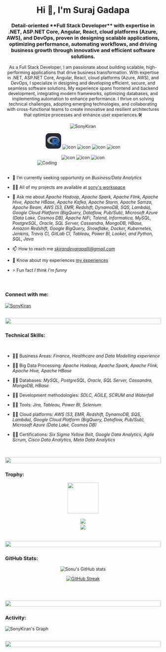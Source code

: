 <h1 align="center">Hi 👋, I'm Suraj Gadapa </h1>
<h3 align="center">Detail-oriented **Full Stack Developer** with expertise in .NET, ASP.NET Core, Angular, React, cloud platforms (Azure, AWS), and DevOps, proven in designing scalable applications, optimizing performance, automating workflows, and driving business growth through innovative and efficient software solutions. </h3>
<p align="center">As a Full Stack Developer, I am passionate about building scalable, high-performing applications that drive business transformation. With expertise in .NET, ASP.NET Core, Angular, React, cloud platforms (Azure, AWS), and DevOps, I specialize in designing and developing efficient, secure, and seamless software solutions. My experience spans frontend and backend development, integrating modern frameworks, optimizing databases, and implementing automation to enhance performance. I thrive on solving technical challenges, adopting emerging technologies, and collaborating with cross-functional teams to create innovative and resilient architectures that optimize processes and enhance user experiences.🛠️</p>
<p align="center"> 
 <img src="https://komarev.com/ghpvc/?username=SonyKiran&label=Profile%20views&color=0e75b6&style=flat" alt="SonyKiran" /> 
<!--  <img src="https://img.shields.io/badge/Languages-Python | Java | PHP | Typescript | Node | React -green.svg" alt="SonyKiran's languages" /> -->
<!--  <img alt="Profile followers" src="https://img.shields.io/github/followers/SonyKiran"> -->
</p>


<div align="center">
  <img src="https://github.com/tandpfun/skill-icons/blob/main/icons/R-Dark.svg" alt="icon" width="50" height="50" />
  <img src="https://cdnl.tblsft.com/sites/default/files/pages/tableau_cmyk_2015.png" alt="icon" width="50" height="50" />
  <img src="https://techstack-generator.vercel.app/python-icon.svg" alt="icon" width="50" height="50" />
  <img src="https://github.com/microsoft/PowerBI-Icons/blob/main/PNG/Power-BI.png" alt="icon" width="50" height="50" />
 <img src="https://techstack-generator.vercel.app/mysql-icon.svg" alt="icon" width="50" height="50" />
</div>

<br>

<div align="center">
  <img src="https://www.vectorlogo.zone/logos/atlassian_jira/atlassian_jira-icon.svg" alt="icon" width="50" height="50" />
  <img src="https://techstack-generator.vercel.app/github-icon.svg" alt="icon" width="50" height="50" />
  <img src="https://techstack-generator.vercel.app/prettier-icon.svg" alt="icon" width="50" height="50" />
</div>

<img align="right" alt="Coding" width="400" src="https://user-images.githubusercontent.com/74038190/229223263-cf2e4b07-2615-4f87-9c38-e37600f8381a.gif">
<br><br>

- 🔭 I’m currently seeking opportunity on *Business/Data Analytics*

- 👨‍💻 All of my projects are available at [sony's workspace](https://github.com/SonyKiran/Projects)

- 💬 Ask me about *Apache Hadoop, Apache Spark, Apache Flink, Apache Hive, Apache HBase, Apache Kafka, Apache Storm, Apache Samza, Apache Beam, AWS (S3, EMR, Redshift, DynamoDB, SQS, Lambda), Google Cloud Platform (BigQuery, Dataflow, Pub/Sub), Microsoft Azure (Data Lake, Cosmos DB), Apache NiFi, Talend, Informatica, MySQL, PostgreSQL, Oracle, SQL Server, Cassandra, MongoDB, HBase, Amazon Redshift, Google BigQuery, Snowflake, Docker, Kubernetes, Jenkins, Travis CI, GitLab CI, Tableau, Power BI, Looker, and Python, SQL, Java*

- 📫 How to reach me *skirandevarapalli@gmail.com*

- 📄 Know about my experiences [my experiences](https://www.linkedin.com/in/sony-kiran/details/experience/)

- ⚡ Fun fact *I think I'm funny*

<br>
<h3 align="left">Connect with me:</h3>
<p align="left">
<a href="https://www.linkedin.com/in/sony-kiran/" target="blank"><img align="center" src="https://raw.githubusercontent.com/SonyKiran/github-profile-readme-generator/master/src/images/icons/Social/linked-in-alt.svg" alt="SonyKiran" height="30" width="40" /></a>
</p>
<br>

<img src="https://i.imgur.com/dBaSKWF.gif" height="20" width="100%">

<h3 align="left">Technical Skills:</h3>
<br>

- 👨‍💻 Business Areas: *Finance, Healthcare and Data Modelling experience*

- 👨‍💻 Big Data Processing: *Apache Hadoop, Apache Spark, Apache Flink, Apache Hive, Apache HBase*
  
- 👨‍💻 Databases: *MySQL, PostgreSQL, Oracle, SQL Server, Cassandra, MongoDB, HBase*
  
- 👨‍💻 Development methodologies: *SDLC, AGILE, SCRUM and Waterfall*
  
- 👨‍💻 Tools: *Jira, Tableau, Power BI, Selenium*
  
- 👨‍💻 Cloud platforms: *AWS (S3, EMR, Redshift, DynamoDB, SQS, Lambda), Google Cloud Platform (BigQuery, Dataflow, Pub/Sub), Microsoft Azure (Data Lake, Cosmos DB)*
  
- 👨‍💻 Certifications: *Six Sigma Yellow Belt, Google Data Analytics, Agile Scrum, Cisco Data Analytics, Meta Data Analytics*
<br>


<br/>

<img src="https://i.imgur.com/dBaSKWF.gif" height="20" width="100%">

<h3 align="left">Trophy:</h3>

<p align="center">
<img src="https://media.tenor.com/0ENB5HuTH0gAAAAi/trophy-beker.gif"  width="100px" height="100px"></p>
  
<div align="center">
<img src="https://github-profile-trophy.vercel.app/?username=SonyKiran&theme=matrix&no-bg=true&no-frame=true&row=1&column=4&title=MultiLanguage,Commits,PullRequest,Reviews">
 </div>

<div align="center">
<img src="https://github-profile-trophy.vercel.app/?username=SonyKiran&theme=matrix&no-bg=true&no-frame=true&row=1&column=4&title=Repositories,Organizations,Stars,Followers">
 </div>
 <br><br>

<img src="https://i.imgur.com/dBaSKWF.gif" height="20" width="100%">

<h3 align="left">GitHub Stats:</h3>
<div align="center">
 
![Sonu's GitHub stats](https://github-readme-stats.vercel.app/api?username=SonyKiran\&theme=midnight-purple\&show_icons=true\&show=reviews,prs_merged,prs_merged_percentage\&hide=contribs,issues)

[![GitHub Streak](https://streak-stats.demolab.com/?user=SonyKiran&theme=midnight-purple)](https://git.io/streak-stats)

</div>

<br><br>

<img src="https://i.imgur.com/dBaSKWF.gif" height="20" width="100%">

<h3 align="left">Activity:</h3>

![SonyKiran's Graph](https://github-readme-activity-graph.vercel.app/graph?username=SonyKiran&custom_title=Supun's%20GitHub%20Activity%20Graph&bg_color=0D1117&color=7F3FBF&line=7F3FBF&point=7F3FBF&area_color=FFFFFF&title_color=FFFFFF&area=true)
<br><br>

<img src="https://i.imgur.com/dBaSKWF.gif" height="20" width="100%">
